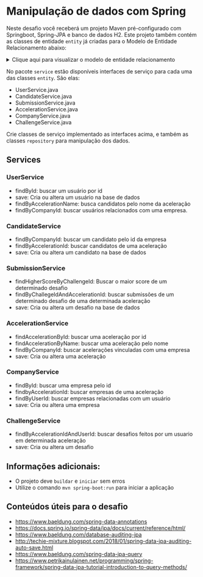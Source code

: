 # Manipulação de dados com Spring

Neste desafio você receberá um projeto Maven pré-configurado com Springboot, Spring-JPA e banco de dados H2. Este projeto também contém as classes de entidade `entity` já criadas para o Modelo de Entidade Relacionamento abaixo:

<details>
  <summary>Clique aqui para visualizar o modelo de entidade relacionamento</summary>
  
  ![Entity Model](https://github.com/rafaelfborges/aceleradev-java/blob/master/codenation-sample_desafio_java9.png)

</details>

No pacote `service` estão disponíveis interfaces de serviço para cada uma das classes `entity`.
São elas:

- UserService.java
- CandidateService.java
- SubmissionService.java
- AccelerationService.java
- CompanyService.java
- ChallengeService.java

Crie classes de serviço implementado as interfaces acima, e também as classes `repository` para manipulação dos dados.

## Services

### UserService

- findById: buscar um usuário por id
- save: Cria ou altera um usuário na base de dados
- findByAccelerationName: busca candidatos pelo nome da aceleração
- findByCompanyId: buscar usuários relacionados com uma empresa.

### CandidateService

- findByCompanyId: buscar um candidato pelo id da empresa 
- findByAccelerationId: buscar candidatos de uma aceleração
- save: Cria ou altera um candidato na base de dados

### SubmissionService

- findHigherScoreByChallengeId: Buscar o maior score de um determinado desafio
- findByChallegeIdAndAccelerationId: buscar submissões de um determinado desafio de uma determinada aceleração
- save: Cria ou altera um desafio na base de dados

### AccelerationService

- findAccelerationById: buscar uma aceleração por id
- findAccelerationByName: buscar uma aceleração pelo nome
- findByCompanyId: buscar acelerações vinculadas com uma empresa
- save: Cria ou altera uma aceleração

### CompanyService

- findById: buscar uma empresa pelo id
- findbyAccelerationId: buscar empresas de uma aceleração
- findByUserId: buscar empresas relacionadas com um usuário
- save: Cria ou altera uma empresa

### ChallengeService

- findByAccelerationIdAndUserId: buscar desafios feitos por um usuario em determinada aceleração
- save: Cria ou altera um desafio

##  Informações adicionais:
- O projeto deve `buildar` e `iniciar` sem erros
- Utilize o comando `mvn spring-boot:run` para iniciar a aplicação

## Conteúdos úteis para o desafio
- https://www.baeldung.com/spring-data-annotations
- https://docs.spring.io/spring-data/jpa/docs/current/reference/html/
- https://www.baeldung.com/database-auditing-jpa
- http://techie-mixture.blogspot.com/2018/01/spring-data-jpa-auditing-auto-save.html
- https://www.baeldung.com/spring-data-jpa-query
- https://www.petrikainulainen.net/programming/spring-framework/spring-data-jpa-tutorial-introduction-to-query-methods/
